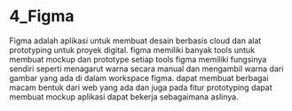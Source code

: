 # 4_Figma

Figma adalah aplikasi untuk membuat desain berbasis cloud dan alat prototyping untuk proyek digital. figma memiliki banyak tools untuk membuat mockup dan prototype
setiap tools figma memiliki fungsinya sendiri seperti menagarut warna secara manual dan mengambil warna dari gambar yang ada di dalam workspace figma. dapat membuat berbagai macam 
bentuk dari web yang ada dan juga pada fitur prototyping dapat membuat mockup aplikasi dapat bekerja sebagaimana aslinya.

